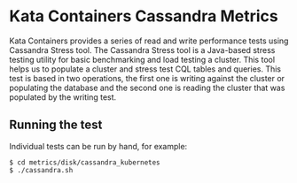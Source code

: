 # Kata Containers Cassandra Metrics

Kata Containers provides a series of read and write performance tests using 
Cassandra Stress tool. The Cassandra Stress tool is a Java-based stress testing 
utility for basic benchmarking and load testing a cluster. This tool helps us 
to populate a cluster and stress test CQL tables and queries. This test is 
based in two operations, the first one is writing against the cluster or 
populating the database and the second one is reading the cluster that was 
populated by the writing test.

## Running the test

Individual tests can be run by hand, for example: 

``` 
$ cd metrics/disk/cassandra_kubernetes 
$ ./cassandra.sh 
```
